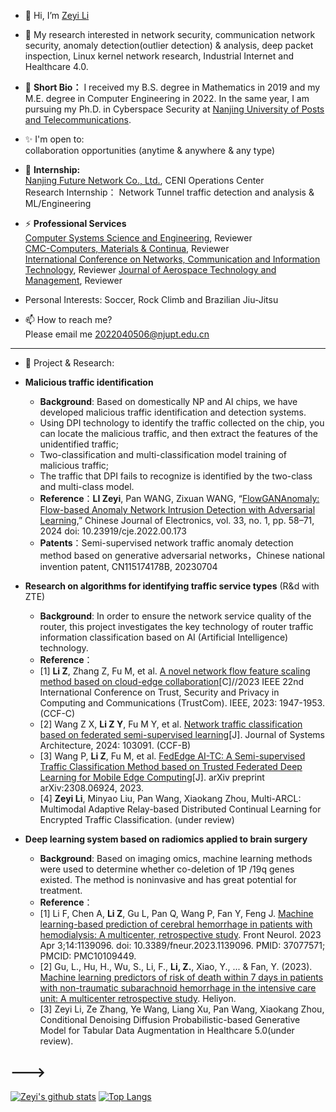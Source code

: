 - 👋 Hi, I’m [Zeyi Li](https://scholar.google.com/citations?hl=zh-CN&user=G5j-o3AAAAAJ&view_op=list_works&gmla=AH70aAWbzxEZIKoI7-Q0AdkcfjUcj1eFCR0XzRJhwmTT-Sjd08GW9ew3sPtj-7D7GVfSclPAkfGy8VypgnfdQHF9_IYNAht0ogyU7VNyBYs)  

- 👀 My research interested in  network security, communication network security, anomaly detection(outlier detection) & analysis, deep packet inspection, Linux kernel network research, Industrial Internet and Healthcare 4.0.
 
- 💞️ **Short Bio：**  I received my B.S. degree in Mathematics in 2019 and my M.E. degree in Computer Engineering in 2022. In the same year, I am pursuing my Ph.D. in Cyberspace Security at [Nanjing University of Posts and Telecommunications](http://www.njupt.edu.cn/en/).
 - ✨ I'm open to:  
 collaboration opportunities (anytime & anywhere & any type) 
 
 - 🔭 **Internship:**   
 [Nanjing Future Network Co., Ltd.](https://fnic.cn), CENI Operations Center  
 Research Internship： Network Tunnel traffic detection and analysis & ML/Engineering
 
 - ⚡ **Professional Services**  
 [Computer Systems Science and Engineering](https://www.techscience.com/journal/csse), Reviewer  
 [CMC-Computers, Materials & Continua](https://www.techscience.com/cmc/index.html), Reviewer  
 [International Conference on Networks, Communication and Information Technology](http://www.ncitconf.org/), Reviewer
 [Journal of Aerospace Technology and Management](https://jatm.com.br/jatm), Reviewer
 
 - Personal Interests: Soccer, Rock Climb and Brazilian Jiu-Jitsu
 
- 📫 How to reach me?   
 Please email me 2022040506@njupt.edu.cn

----

- 💬 Project & Research: 

- **Malicious traffic identification** 

  * **Background**: Based on domestically NP and AI chips, we have developed malicious traffic identification and detection systems.

   -  Using DPI technology to identify the traffic collected on the chip, you can locate the malicious traffic, and then extract the features of the unidentified traffic;
   -  Two-classification and multi-classification model training of malicious traffic;
   -  The traffic that DPI fails to recognize is identified by the two-class and multi-class model.
   -  **Reference**：**LI Zeyi**, Pan WANG, Zixuan WANG, “[FlowGANAnomaly: Flow-based Anomaly Network Intrusion Detection with Adversarial Learning](https://cje.ejournal.org.cn/article/doi/10.23919/cje.2022.00.173),” Chinese Journal of Electronics,  vol. 33, no. 1, pp. 58–71, 2024 doi:  10.23919/cje.2022.00.173
   -  **Patents**：Semi-supervised network traffic anomaly detection method based on generative adversarial networks，Chinese national invention patent, CN115174178B, 20230704
- **Research on algorithms for identifying traffic service types** (R&d with ZTE)
   
  * **Background**:  In order to ensure the network service quality of the router, this project investigates the key technology of router traffic information classification based on AI (Artificial Intelligence) technology.
  -  **Reference**：
  -  [1] **Li Z**, Zhang Z, Fu M, et al. [A novel network flow feature scaling method based on cloud-edge collaboration](https://ieeexplore.ieee.org/abstract/document/10538990)[C]//2023 IEEE 22nd International Conference on Trust, Security and Privacy in Computing and Communications (TrustCom). IEEE, 2023: 1947-1953. (CCF-C)
  -  [2] Wang Z X, **Li Z Y**, Fu M Y, et al. [Network traffic classification based on federated semi-supervised learning](https://www.sciencedirect.com/science/article/pii/S1383762124000286)[J]. Journal of Systems Architecture, 2024: 103091. (CCF-B)
  -  [3] Wang P, **Li Z**, Fu M, et al. [FedEdge AI-TC: A Semi-supervised Traffic Classification Method based on Trusted Federated Deep Learning for Mobile Edge Computing](https://arxiv.org/pdf/2308.06924.pdf)[J]. arXiv preprint arXiv:2308.06924, 2023.
  -  [4] **Zeyi Li**, Minyao Liu, Pan Wang, Xiaokang Zhou, Multi-ARCL: Multimodal Adaptive Relay-based Distributed Continual Learning for Encrypted Traffic Classification. (under review)


- **Deep learning system based on radiomics applied to brain surgery** 
  
  * **Background**: Based on imaging omics, machine learning methods were used to determine whether co-deletion of 1P /19q genes existed. The method is noninvasive and has great potential for treatment.
  - **Reference**：
  - [1] Li F, Chen A, **Li Z**, Gu L, Pan Q, Wang P, Fan Y, Feng J. [Machine learning-based prediction of cerebral hemorrhage in patients with hemodialysis: A multicenter, retrospective study](https://pubmed.ncbi.nlm.nih.gov/37077571/). Front Neurol. 2023 Apr 3;14:1139096. doi: 10.3389/fneur.2023.1139096. PMID: 37077571; PMCID: PMC10109449.
  - [2] Gu, L., Hu, H., Wu, S., Li, F., **Li, Z.**, Xiao, Y., ... & Fan, Y. (2023). [Machine learning predictors of risk of death within 7 days in patients with non-traumatic subarachnoid hemorrhage in the intensive care unit: A multicenter retrospective study](https://www.cell.com/heliyon/pdf/S2405-8440(23)11151-0.pdf). Heliyon.
  - [3] Zeyi Li, Ze Zhang, Ye Wang, Liang Xu, Pan Wang, Xiaokang Zhou, Conditional Denoising Diffusion Probabilistic-based Generative Model for Tabular Data Augmentation in Healthcare 5.0(under review).

--->
----
[![Zeyi's github stats](https://github-readme-stats.vercel.app/api?username=sailorlee97&theme=material-palenight&count_private=true&hide=contribs)](https://github.com/anuraghazra/github-readme-stats)
[![Top Langs](https://github-readme-stats.vercel.app/api/top-langs/?username=sailorlee97&theme=material-palenight&hide=Jupyter&layout=compact)](https://github.com/anuraghazra/github-readme-stats)
